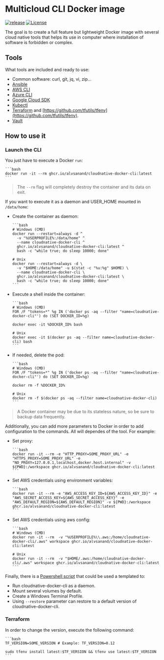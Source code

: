 # Multicloud CLI Docker image

[![release](https://github.com/alvsanand/cloudnative-docker-cli/actions/workflows/release.yaml/badge.svg)](https://github.com/alvsanand/cloudnative-docker-cli/actions/workflows/release.yml)
[![License](https://img.shields.io/badge/License-Apache%202.0-blue.svg)](https://opensource.org/licenses/Apache-2.0)

The goal is to create a full feature but lightweight Docker image with several cloud native tools that helps its use in computer where installation of software is forbidden or complex.

## Tools

What tools are included and ready to use:

- Common software: curl, git, jq, vi, zip...
- [Ansible](https://www.ansible.com/)
- [AWS CLI](https://aws.amazon.com/en/cli/)
- [Azure CLI](https://docs.microsoft.com/cli/azure)
- [Google Cloud SDK](https://cloud.google.com/sdk/gcloud)
- [Kubectl](https://kubernetes.io/docs/reference/kubectl/overview/)
- [Terraform](https://www.terraform.io/) and [https://github.com/tfutils/tfenv](https://github.com/tfutils/tfenv).
- [Vault](https://www.vaultproject.io/)

## How to use it

### Launch the CLI

You just have to execute a Docker ```run```:

    ```bash
    docker run -it --rm ghcr.io/alvsanand/cloudnative-docker-cli:latest
    ```

> The `--rm` flag will completely destroy the container and its data on exit.

If you want to execute it as a daemon and USER_HOME mounted in ```/data/home```:

- Create the container as daemon:

      ```bash
      # Windows (CMD)
      docker run --restart=always -d ^
        -v "%USERPROFILE%:/data/home" ^
        --name cloudnative-docker-cli ^
        ghcr.io/alvsanand/cloudnative-docker-cli:latest ^
        bash -c "while true; do sleep 10000; done"

      # Unix
      docker run --restart=always -d \
        -v "$HOME:/data/home" -u $(stat -c "%u:%g" $HOME) \
        --name cloudnative-docker-cli \
        ghcr.io/alvsanand/cloudnative-docker-cli:latest \
        bash -c "while true; do sleep 10000; done"
      ```

- Execute a shell inside the container:

      ```bash
      # Windows (CMD)
      FOR /F "tokens=*" %g IN ('docker ps -aq --filter "name=cloudnative-docker-cli"') do (SET DOCKER_ID=%g)

      docker exec -it %DOCKER_ID% bash

      # Unix
      docker exec -it $(docker ps -aq --filter name=cloudnative-docker-cli) bash
      ```

- If needed, delete the pod:

      ```bash
      # Windows (CMD)
      FOR /F "tokens=*" %g IN ('docker ps -aq --filter "name=cloudnative-docker-cli"') do (SET DOCKER_ID=%g)

      docker rm -f %DOCKER_ID%

      # Unix
      docker rm -f $(docker ps -aq --filter name=cloudnative-docker-cli)
      ```

> A Docker container may be due to its stateless nature, so be sure to backup data frequently.

Additionally, you can add more parameters to Docker in order to add configuration to the commands. All will dependes of the tool. For example:

- Set proxy:

      ```bash
      docker run -it --rm -e "HTTP_PROXY=SOME_PROXY_URL" -e "HTTPS_PROXY=SOME_PROXY_URL" -e "NO_PROXY=127.0.0.1,localhost,docker.host.internal" -v ${PWD}:/workspace ghcr.io/alvsanand/cloudnative-docker-cli:latest
      ```

- Set AWS credentials using environment variables:

      ```bash
      docker run -it --rm -e "AWS_ACCESS_KEY_ID=${AWS_ACCESS_KEY_ID}" -e "AWS_SECRET_ACCESS_KEY=${AWS_SECRET_ACCESS_KEY}" -e "AWS_DEFAULT_REGION=${AWS_DEFAULT_REGION}" -v ${PWD}:/workspace ghcr.io/alvsanand/cloudnative-docker-cli:latest
      ```

- Set AWS credentials using aws config:

      ```bash
      # Windows (CMD)
      docker run -it --rm  -v "%USERPROFILE%\\.aws:/home/cloudnative-docker-cli/.aws" workspace ghcr.io/alvsanand/cloudnative-docker-cli:latest
      
      # Unix
      docker run -it --rm  -v "$HOME/.aws:/home/cloudnative-docker-cli/.aws" workspace ghcr.io/alvsanand/cloudnative-docker-cli:latest
      ```

Finally, there is a [Powershell script](https://github.com/alvsanand/cloudnative-docker-cli/blob/main/scripts/cloudnative-docker-cli-installer.ps1) that could be used a templated to:

- Run cloudnative-docker-cli as a daemon.
- Mount several volumes by default.
- Create a Windows Terminal Profile.
- Using ```--restore``` parameter can restore to a default version of cloudnative-docker-cli.

### Terraform

In order to change the version, execute the following command:

    ```bash
    TF_VERSION=SOME_VERSION # Example: TF_VERSION=0.12

    sudo tfenv install latest:$TF_VERSION && tfenv use latest:$TF_VERSION
    ```
